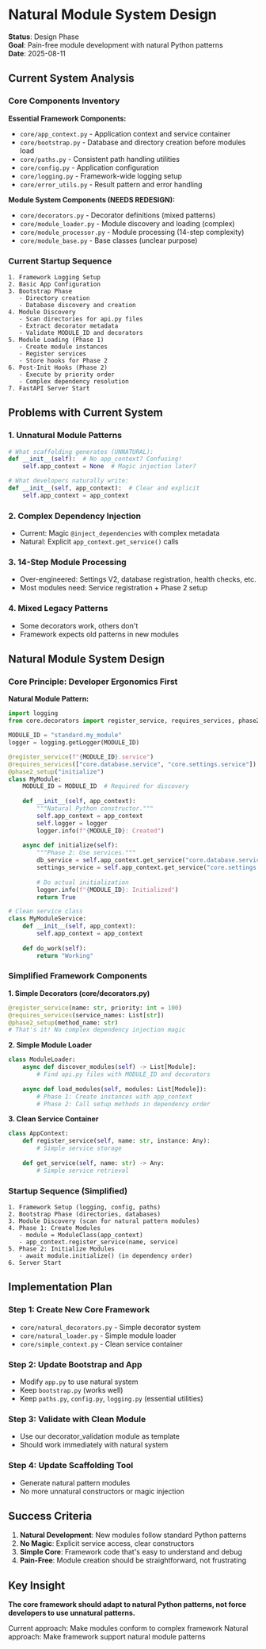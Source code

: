 # Natural Module System Design

**Status**: Design Phase  
**Goal**: Pain-free module development with natural Python patterns  
**Date**: 2025-08-11

## Current System Analysis

### Core Components Inventory

**Essential Framework Components:**
- `core/app_context.py` - Application context and service container
- `core/bootstrap.py` - Database and directory creation before modules load
- `core/paths.py` - Consistent path handling utilities
- `core/config.py` - Application configuration
- `core/logging.py` - Framework-wide logging setup
- `core/error_utils.py` - Result pattern and error handling

**Module System Components (NEEDS REDESIGN):**
- `core/decorators.py` - Decorator definitions (mixed patterns)
- `core/module_loader.py` - Module discovery and loading (complex)
- `core/module_processor.py` - Module processing (14-step complexity)
- `core/module_base.py` - Base classes (unclear purpose)

### Current Startup Sequence

```
1. Framework Logging Setup
2. Basic App Configuration  
3. Bootstrap Phase
   - Directory creation
   - Database discovery and creation
4. Module Discovery
   - Scan directories for api.py files
   - Extract decorator metadata
   - Validate MODULE_ID and decorators
5. Module Loading (Phase 1)
   - Create module instances
   - Register services
   - Store hooks for Phase 2
6. Post-Init Hooks (Phase 2)
   - Execute by priority order
   - Complex dependency resolution
7. FastAPI Server Start
```

## Problems with Current System

### 1. **Unnatural Module Patterns**
```python
# What scaffolding generates (UNNATURAL):
def __init__(self):  # No app_context? Confusing!
    self.app_context = None  # Magic injection later?

# What developers naturally write:
def __init__(self, app_context):  # Clear and explicit
    self.app_context = app_context
```

### 2. **Complex Dependency Injection**
- Current: Magic `@inject_dependencies` with complex metadata
- Natural: Explicit `app_context.get_service()` calls

### 3. **14-Step Module Processing**
- Over-engineered: Settings V2, database registration, health checks, etc.
- Most modules need: Service registration + Phase 2 setup

### 4. **Mixed Legacy Patterns**
- Some decorators work, others don't
- Framework expects old patterns in new modules

## Natural Module System Design

### Core Principle: **Developer Ergonomics First**

**Natural Module Pattern:**
```python
import logging
from core.decorators import register_service, requires_services, phase2_setup

MODULE_ID = "standard.my_module"
logger = logging.getLogger(MODULE_ID)

@register_service(f"{MODULE_ID}.service")
@requires_services(["core.database.service", "core.settings.service"])
@phase2_setup("initialize")
class MyModule:
    MODULE_ID = MODULE_ID  # Required for discovery
    
    def __init__(self, app_context):
        """Natural Python constructor."""
        self.app_context = app_context
        self.logger = logger
        logger.info(f"{MODULE_ID}: Created")
    
    async def initialize(self):
        """Phase 2: Use services."""
        db_service = self.app_context.get_service("core.database.service")
        settings_service = self.app_context.get_service("core.settings.service")
        
        # Do actual initialization
        logger.info(f"{MODULE_ID}: Initialized")
        return True

# Clean service class
class MyModuleService:
    def __init__(self, app_context):
        self.app_context = app_context
    
    def do_work(self):
        return "Working"
```

### Simplified Framework Components

**1. Simple Decorators (core/decorators.py)**
```python
@register_service(name: str, priority: int = 100)
@requires_services(service_names: List[str]) 
@phase2_setup(method_name: str)
# That's it! No complex dependency injection magic
```

**2. Simple Module Loader**
```python
class ModuleLoader:
    async def discover_modules(self) -> List[Module]:
        # Find api.py files with MODULE_ID and decorators
    
    async def load_modules(self, modules: List[Module]):
        # Phase 1: Create instances with app_context
        # Phase 2: Call setup methods in dependency order
```

**3. Clean Service Container**
```python
class AppContext:
    def register_service(self, name: str, instance: Any):
        # Simple service storage
    
    def get_service(self, name: str) -> Any:
        # Simple service retrieval
```

### Startup Sequence (Simplified)

```
1. Framework Setup (logging, config, paths)
2. Bootstrap Phase (directories, databases)
3. Module Discovery (scan for natural pattern modules)
4. Phase 1: Create Modules
   - module = ModuleClass(app_context)
   - app_context.register_service(name, service)
5. Phase 2: Initialize Modules  
   - await module.initialize() (in dependency order)
6. Server Start
```

## Implementation Plan

### Step 1: Create New Core Framework
- `core/natural_decorators.py` - Simple decorator system
- `core/natural_loader.py` - Simple module loader  
- `core/simple_context.py` - Clean service container

### Step 2: Update Bootstrap and App
- Modify `app.py` to use natural system
- Keep `bootstrap.py` (works well)
- Keep `paths.py`, `config.py`, `logging.py` (essential utilities)

### Step 3: Validate with Clean Module
- Use our decorator_validation module as template
- Should work immediately with natural system

### Step 4: Update Scaffolding Tool
- Generate natural pattern modules
- No more unnatural constructors or magic injection

## Success Criteria

1. **Natural Development**: New modules follow standard Python patterns
2. **No Magic**: Explicit service access, clear constructors
3. **Simple Core**: Framework code that's easy to understand and debug
4. **Pain-Free**: Module creation should be straightforward, not frustrating

## Key Insight

**The core framework should adapt to natural Python patterns, not force developers to use unnatural patterns.**

Current approach: Make modules conform to complex framework
Natural approach: Make framework support natural module patterns